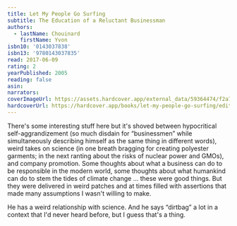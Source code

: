 ```yaml
---
title: Let My People Go Surfing
subtitle: The Education of a Reluctant Businessman
authors:
  - lastName: Chouinard
    firstName: Yvon
isbn10: '0143037838'
isbn13: '9780143037835'
read: 2017-06-09
rating: 2
yearPublished: 2005
reading: false
asin:
narrators:
coverImageUrl: https://assets.hardcover.app/external_data/59364474/f2a715b0911fa8d3544dbd7ec6c495ba5dfe15ef.jpeg
hardcoverUrl: https://hardcover.app/books/let-my-people-go-surfing/editions/20689976
---
```


There's some interesting stuff here but it's shoved between hypocritical self-aggrandizement (so much disdain for “businessmen” while simultaneously describing himself as the same thing in different words), weird takes on science (in one breath bragging for creating polyester garments; in the next ranting about the risks of nuclear power and GMOs), and company promotion. Some thoughts about what a business can do to be responsible in the modern world, some thoughts about what humankind can do to stem the tides of climate change … these were good things. But they were delivered in weird patches and at times filled with assertions that made many assumptions I wasn't willing to make.

He has a weird relationship with science. And he says “dirtbag” a lot in a context that I'd never heard before, but I guess that's a thing.
